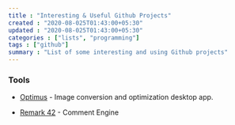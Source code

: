 ```yaml
---
title : "Interesting & Useful Github Projects"
created : "2020-08-025T01:43:00+05:30"
updated : "2020-08-025T01:43:00+05:30"
categories : ["lists", "programming"]
tags : ["github"]
summary : "List of some interesting and using Github projects"
---
```


### Tools
* [Optimus](https://github.com/Splode/optimus) - Image conversion and optimization desktop app.


* [Remark 42](https://github.com/umputun/remark42) - Comment Engine
